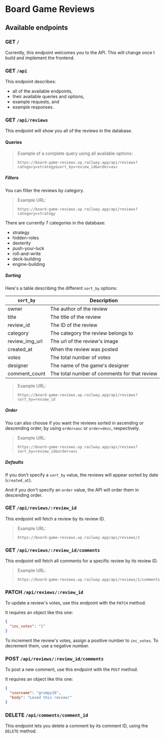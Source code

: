 # Board Game Reviews

## Available endpoints

### GET `/`

Currently, this endpoint welcomes you to the API. This will change once I build and implement the frontend.

### GET `/api`

This endpoint describes:
- all of the available endpoints,
- their available queries and options,
- example requests, and
- example responses.

### GET `/api/reviews`

This endpoint will show you all of the reviews in the database.

#### Queries

> Example of a complete query using all available options:
>
> ```
>https://board-game-reviews.up.railway.app/api/reviews?category=strategy&sort_by=review_id&order=asc
>```

##### Filters

You can filter the reviews by category.

> Example URL:
>
> ```
>https://board-game-reviews.up.railway.app/api/reviews?category=strategy
>```

There are currently 7 categories in the database:
- strategy
- hidden-roles
- dexterity
- push-your-luck
- roll-and-write
- deck-building
- engine-building

##### Sorting

Here's a table describing the different `sort_by` options:

| `sort_by` | Description |
| --- | --- |
| owner | The author of the review |
| title | The title of the review |
| review_id | The ID of the review |
| category | The category the review belongs to |
| review_img_url | The url of the review's image |
| created_at | When the review was posted |
| votes | The total number of votes |
| designer | The name of the game's designer |
| comment_count | The total number of comments for that review |

> Example URL:
>
> ```
>https://board-game-reviews.up.railway.app/api/reviews?sort_by=review_id
>```

##### Order

You can also choose if you want the reviews sorted in ascending or descending order, by using `order=asc` or `order=desc`, respectively.

> Example URL:
>
> ```
>https://board-game-reviews.up.railway.app/api/reviews?sort_by=review_id&order=asc
>```

##### Defaults

If you don't specify a `sort_by` value, the reviews will appear sorted by date (`created_at`).

And if you don't specify an `order` value, the API will order them in descending order.

### GET `/api/reviews/:review_id`

This endpoint will fetch a review by its review ID.

> Example URL:
>
> ```
>https://board-game-reviews.up.railway.app/api/reviews/1
>```

### GET `/api/reviews/:review_id/comments`

This endpoint will fetch all comments for a specific review by its review ID.

> Example URL:
>
> ```
>https://board-game-reviews.up.railway.app/api/reviews/1/comments
>```

### PATCH `/api/reviews/:review_id`

To update a review's votes, use this endpoint with the `PATCH` method.

It requires an object like this one:

```json
{
  "inc_votes": "1"
}
```

To increment the review's votes, assign a positive number to `inc_votes`. To decrement them, use a negative number.

### POST `/api/reviews/:review_id/comments`

To post a new comment, use this endpoint with the `POST` method.

It requires an object like this one:

```json
{
  "username": "grumpy19",
  "body": "Loved this review!"
}
```

### DELETE `/api/comments/comment_id`

This endpoint lets you delete a comment by its comment ID, using the `DELETE` method.

